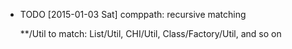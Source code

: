 * TODO [2015-01-03 Sat] comppath: recursive matching

  **/Util to match: List/Util, CHI/Util, Class/Factory/Util, and so on
